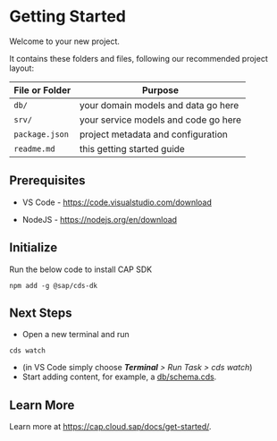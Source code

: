 # Getting Started

Welcome to your new project.

It contains these folders and files, following our recommended project layout:

File or Folder | Purpose
---------|----------
`db/` | your domain models and data go here
`srv/` | your service models and code go here
`package.json` | project metadata and configuration
`readme.md` | this getting started guide

## Prerequisites

- VS Code - https://code.visualstudio.com/download

- NodeJS - https://nodejs.org/en/download

## Initialize
Run the below code to install CAP SDK

````
npm add -g @sap/cds-dk
````

## Next Steps

- Open a new terminal and run 
````
cds watch
````
- (in VS Code simply choose _**Terminal** > Run Task > cds watch_)
- Start adding content, for example, a [db/schema.cds](db/schema.cds).


## Learn More

Learn more at https://cap.cloud.sap/docs/get-started/.
